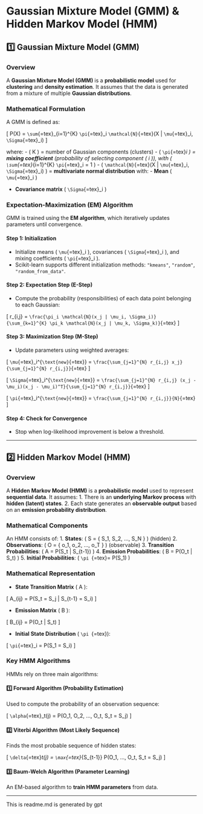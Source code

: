 **Gaussian Mixture Model (GMM) & Hidden Markov Model (HMM)**
============================================================

**1️⃣ Gaussian Mixture Model (GMM)**
------------------------------------

### **Overview**

A **Gaussian Mixture Model (GMM)** is a **probabilistic model** used for
**clustering** and **density estimation**. It assumes that the data is
generated from a mixture of multiple **Gaussian distributions**.

### **Mathematical Formulation**

A GMM is defined as:

\[ P(X) = `\sum`{=tex}\_{i=1}\^{K} `\pi`{=tex}\_i `\mathcal{N}`{=tex}(X
\| `\mu`{=tex}\_i, `\Sigma`{=tex}\_i) \]

where: - ( K ) = number of Gaussian components (clusters) - (
`\pi`{=tex}*i ) = **mixing coefficient** (probability of selecting
component ( i )), with ( `\sum`{=tex}*{i=1}\^{K} `\pi`{=tex}\_i = 1 ) -
( `\mathcal{N}`{=tex}(X \| `\mu`{=tex}\_i, `\Sigma`{=tex}\_i) ) =
**multivariate normal distribution** with: - **Mean** ( `\mu`{=tex}\_i )
- **Covariance matrix** ( `\Sigma`{=tex}\_i )

### **Expectation-Maximization (EM) Algorithm**

GMM is trained using the **EM algorithm**, which iteratively updates
parameters until convergence.

#### **Step 1: Initialization**

-   Initialize means ( `\mu`{=tex}\_i ), covariances ( `\Sigma`{=tex}\_i
    ), and mixing coefficients ( `\pi`{=tex}\_i ).
-   Scikit-learn supports different initialization methods: `"kmeans"`,
    `"random"`, `"random_from_data"`.

#### **Step 2: Expectation Step (E-Step)**

-   Compute the probability (responsibilities) of each data point
    belonging to each Gaussian:

\[ r\_{i,j} =
`\frac{\pi_i \mathcal{N}(x_j | \mu_i, \Sigma_i)}{\sum_{k=1}^{K} \pi_k \mathcal{N}(x_j | \mu_k, \Sigma_k)}`{=tex}
\]

#### **Step 3: Maximization Step (M-Step)**

-   Update parameters using weighted averages:

\[ `\mu`{=tex}\_i\^{`\text{new}`{=tex}} =
`\frac{\sum_{j=1}^{N} r_{i,j} x_j}{\sum_{j=1}^{N} r_{i,j}}`{=tex} \]

\[ `\Sigma`{=tex}\_i\^{`\text{new}`{=tex}} =
`\frac{\sum_{j=1}^{N} r_{i,j} (x_j - \mu_i)(x_j - \mu_i)^T}{\sum_{j=1}^{N} r_{i,j}}`{=tex}
\]

\[ `\pi`{=tex}\_i\^{`\text{new}`{=tex}} =
`\frac{\sum_{j=1}^{N} r_{i,j}}{N}`{=tex} \]

#### **Step 4: Check for Convergence**

-   Stop when log-likelihood improvement is below a threshold.

------------------------------------------------------------------------

**2️⃣ Hidden Markov Model (HMM)**
---------------------------------

### **Overview**

A **Hidden Markov Model (HMM)** is a **probabilistic model** used to
represent **sequential data**. It assumes: 1. There is an **underlying
Markov process** with **hidden (latent) states**. 2. Each state
generates an **observable output** based on an **emission probability
distribution**.

### **Mathematical Components**

An HMM consists of: 1. **States**: ( S = { S\_1, S\_2, ..., S\_N } )
(hidden) 2. **Observations**: ( O = { o\_1, o\_2, ..., o\_T } )
(observable) 3. **Transition Probabilities**: ( A = P(S\_t \| S\_{t-1})
) 4. **Emission Probabilities**: ( B = P(O\_t \| S\_t) ) 5. **Initial
Probabilities**: ( `\pi `{=tex}= P(S\_1) )

### **Mathematical Representation**

-   **State Transition Matrix** ( A ):

\[ A\_{ij} = P(S\_t = S\_j \| S\_{t-1} = S\_i) \]

-   **Emission Matrix** ( B ):

\[ B\_{ij} = P(O\_t \| S\_t) \]

-   **Initial State Distribution** ( `\pi `{=tex}):

\[ `\pi`{=tex}\_i = P(S\_1 = S\_i) \]

### **Key HMM Algorithms**

HMMs rely on three main algorithms:

#### **1️⃣ Forward Algorithm (Probability Estimation)**

Used to compute the probability of an observation sequence:

\[ `\alpha`{=tex}\_t(j) = P(O\_1, O\_2, ..., O\_t, S\_t = S\_j) \]

#### **2️⃣ Viterbi Algorithm (Most Likely Sequence)**

Finds the most probable sequence of hidden states:

\[ `\delta`{=tex}*t(j) = `\max`{=tex}*{S\_{t-1}} P(O\_1, ..., O\_t, S\_t
= S\_j) \]

#### **3️⃣ Baum-Welch Algorithm (Parameter Learning)**

An EM-based algorithm to **train HMM parameters** from data.

------------------------------------------------------------------------

This is readme.md is generated by gpt
